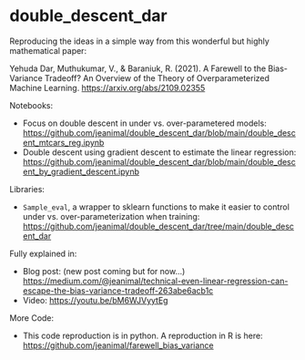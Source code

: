 # double_descent_dar

Reproducing the ideas in a simple way from this wonderful but highly mathematical paper:

Yehuda Dar, Muthukumar, V., & Baraniuk, R. (2021). A Farewell to the
Bias-Variance Tradeoff? An Overview of the Theory of Overparameterized
Machine Learning. https://arxiv.org/abs/2109.02355

Notebooks:
- Focus on double descent in under vs. over-parametered models: https://github.com/jeanimal/double_descent_dar/blob/main/double_descent_mtcars_reg.ipynb
- Double descent using gradient descent to estimate the linear regression: https://github.com/jeanimal/double_descent_dar/blob/main/double_descent_by_gradient_descent.ipynb

Libraries:
- `Sample_eval`, a wrapper to sklearn functions to make it easier to control under vs. over-parameterization when training: https://github.com/jeanimal/double_descent_dar/tree/main/double_descent_dar 

Fully explained in:

- Blog post: (new post coming but for now...)
  https://medium.com/@jeanimal/technical-even-linear-regression-can-escape-the-bias-variance-tradeoff-263abe6acb1c
- Video: https://youtu.be/bM6WJVyytEg

More Code:

- This code reproduction is in python. A reproduction in R is here:
  https://github.com/jeanimal/farewell_bias_variance
